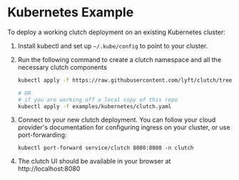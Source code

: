 Kubernetes Example
===

To deploy a working clutch deployment on an existing Kubernetes cluster:

1. Install kubectl and set up `~/.kube/config` to point to your cluster.
1. Run the following command to create a clutch namespace and all the necessary clutch components

    ```bash
    kubectl apply -f https://raw.githubusercontent.com/lyft/clutch/tree/main/examples/kubernetes/clutch.yaml
    
    # OR
    # if you are working off a local copy of this repo
    kubectl apply -f examples/kubernetes/clutch.yaml
    ```
1. Connect to your new clutch deployment. You can follow your cloud provider's documentation for configuring ingress on your cluster, or use port-forwarding: 
    ```
    kubectl port-forward service/clutch 8080:8080 -n clutch
    ```
1. The clutch UI should be available in your browser at http://localhost:8080
